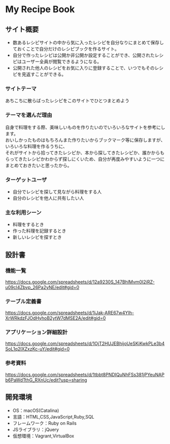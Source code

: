 # My Recipe Book

## サイト概要
- 数あるレシピサイトの中から気に入ったレシピを自分なりにまとめて保存しておくことで自分だけのレシピブックを作るサイト。
- 自分で作ったレシピは公開か非公開か設定することができ、公開されたレシピはユーザー全員が閲覧できるようになる。
- 公開された他人のレシピをお気に入りに登録することで、いつでもそのレシピを見返すことができる。

### サイトテーマ
あちこちに散らばったレシピをこのサイトでひとつまとめよう

### テーマを選んだ理由
自身で料理をする際、美味しいものを作りたいのでいろいろなサイトを参考にします。<br>
おいしかったものはもちろんまた作りたいからブックマーク等に保存しますが、いろいろな料理を作るうちに、<br>
それがサイトから拾ってきたレシピか、本から探してきたレシピか、誰かからもらってきたレシピかわからず探しにくいため、自分が再度みやすいように一つにまとめておきたいと思ったから。

### ターゲットユーザ
- 自分でレシピを探して見ながら料理をする人
- 自分のレシピを他人に共有したい人

### 主な利用シーン
- 料理をするとき
- 作った料理を記録するとき
- 新しいレシピを探すとき

## 設計書

### 機能一覧
https://docs.google.com/spreadsheets/d/12a9230S_147BhlMvm0I2iRZ-u09cl4Zbvp_26Pa2yNE/edit#gid=0

### テーブル定義書
https://docs.google.com/spreadsheets/d/1iJak-ARE67w4YIh-XrWRkdzFJOdHyhoB2ytW7dMSE2A/edit#gid=0

### アプリケーション詳細設計
https://docs.google.com/spreadsheets/d/1OjT2HUJEBhijoUeSKiKwkPLe3b4SoL1q2IXZxzKc-uY/edit#gid=0

### 参考資料
https://docs.google.com/spreadsheets/d/1tbbt8PNDIQuNhFSs381jPYeuNAPb6PaWdTthG_RXnUc/edit?usp=sharing

## 開発環境
- OS：macOS(Catalina)
- 言語：HTML,CSS,JavaScript,Ruby,SQL
- フレームワーク：Ruby on Rails
- JSライブラリ：jQuery
- 仮想環境：Vagrant,VirtualBox
